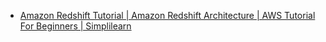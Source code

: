 - [Amazon Redshift Tutorial | Amazon Redshift Architecture | AWS Tutorial For Beginners | Simplilearn
](https://www.youtube.com/watch?v=7bfOllAyxlg)